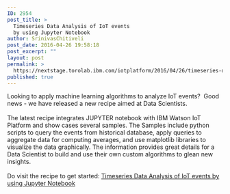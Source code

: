 ```yaml
---
ID: 2954
post_title: >
  Timeseries Data Analysis of IoT events
  by using Jupyter Notebook
author: SrinivasChitiveli
post_date: 2016-04-26 19:58:18
post_excerpt: ""
layout: post
permalink: >
  https://nextstage.torolab.ibm.com/iotplatform/2016/04/26/timeseries-data-analysis-of-iot-events-by-using-jupyter-notebook/
published: true
---
```

Looking to apply machine learning algorithms to analyze IoT events?  Good news - we have released a new recipe aimed at Data Scientists. <br /><br />The latest recipe integrates JUPYTER notebook with IBM Watson IoT Platform and show cases several samples. The Samples include python scripts to query the events from historical database, apply queries to aggregate data for computing averages, and use matplotlib libraries to visualize the data graphically. The information provides great details for a Data Scientist to build and use their own custom algorithms to glean new insights. <br /><br />Do visit the recipe to get started: <a href="https://nextstage.torolab.ibm.com/recipes/tutorials/timeseries-data-analysis-of-iot-events-by-using-jupyter-notebook/" target="_blank">Timeseries Data Analysis of IoT events by using Jupyter Notebook</a>